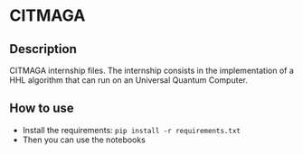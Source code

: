 # CITMAGA
## Description
CITMAGA internship files. The internship consists in the implementation of a HHL algorithm that can run on an Universal Quantum Computer.

## How to use
- Install the requirements:
  ```pip install -r requirements.txt```
- Then you can use the notebooks
